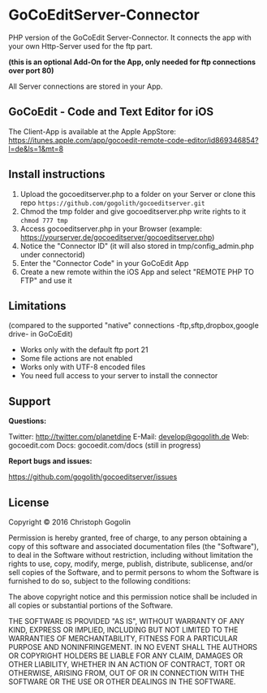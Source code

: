 GoCoEditServer-Connector
==============

PHP version of the GoCoEdit Server-Connector. 
It connects the app with your own Http-Server used 
for the ftp part. 

**(this is an optional Add-On for the App, only needed for ftp connections over port 80)**

All Server connections are stored in your App.

GoCoEdit - Code and Text Editor for iOS
-------------

The Client-App is available at the Apple AppStore:
https://itunes.apple.com/app/gocoedit-remote-code-editor/id869346854?l=de&ls=1&mt=8


Install instructions 
-------------

1. Upload the gocoeditserver.php to a folder on your Server or clone this repo
`https://github.com/gogolith/gocoeditserver.git`
2. Chmod the tmp folder and give gocoeditserver.php write rights to it
`chmod 777 tmp`
3. Access gocoeditserver.php in your Browser (example: https://yourserver.de/gocoeditserver/gocoeditserver.php)
4. Notice the "Connector ID" (it will also stored in tmp/config_admin.php under connectorid)
5. Enter the "Connector Code" in your GoCoEdit App
6. Create a new remote within the iOS App and select "REMOTE PHP TO FTP" and use it


Limitations 
-------------

(compared to the supported "native" connections -ftp,sftp,dropbox,google drive- in GoCoEdit)

- Works only with the default ftp port 21
- Some file actions are not enabled
- Works only with UTF-8 encoded files
- You need full access to your server to install the connector


Support
-------------

**Questions:**

Twitter: http://twitter.com/planetdine
E-Mail: develop@gogolith.de
Web: gocoedit.com
Docs: gocoedit.com/docs (still in progress)

**Report bugs and issues:**

https://github.com/gogolith/gocoeditserver/issues



License
-------------
Copyright © 2016 Christoph Gogolin

Permission is hereby granted, free of charge, to any person obtaining a copy of this software and associated documentation files (the "Software"), to deal in the Software without restriction, including without limitation the rights to use, copy, modify, merge, publish, distribute, sublicense, and/or sell copies of the Software, and to permit persons to whom the Software is furnished to do so, subject to the following conditions:

The above copyright notice and this permission notice shall be included in all copies or substantial portions of the Software.

THE SOFTWARE IS PROVIDED "AS IS", WITHOUT WARRANTY OF ANY KIND, EXPRESS OR IMPLIED, INCLUDING BUT NOT LIMITED TO THE WARRANTIES OF MERCHANTABILITY, FITNESS FOR A PARTICULAR PURPOSE AND NONINFRINGEMENT. IN NO EVENT SHALL THE AUTHORS OR COPYRIGHT HOLDERS BE LIABLE FOR ANY CLAIM, DAMAGES OR OTHER LIABILITY, WHETHER IN AN ACTION OF CONTRACT, TORT OR OTHERWISE, ARISING FROM, OUT OF OR IN CONNECTION WITH THE SOFTWARE OR THE USE OR OTHER DEALINGS IN THE SOFTWARE.
